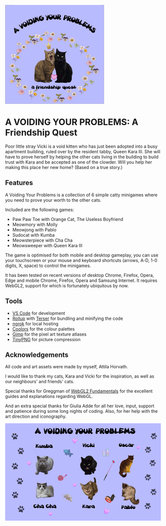 ![Cover image](cover.png)

# A VOIDING YOUR PROBLEMS: A Friendship Quest

Poor little stray Vicki is a void kitten who has just been adopted into a busy apartment building, ruled over by the resident tabby, Queen Kara III. She will have to prove herself by helping the other cats living in the building to build trust with Kara and be accepted as one of the clowder. Will you help her making this place her new home? (Based on a true story.)

## Features

A Voiding Your Problems is a collection of 6 simple catty minigames where you need to prove your worth to the other cats.

Included are the following games:
- Paw Paw Toe with Orange Cat, The Useless Boyfriend
- Meowmory with Molly
- Meowjong with Pablo
- Sudocat with Kumba
- Meowsterpiece with Cha Cha
- Meowsweeper with Queen Kara III

The game is optimised for both mobile and desktop gameplay, you can use your touchscreen or your mouse and keyboard shortcuts (arrows, A-D, 1-0 digits, X, space) to control the minigames.

It has been tested on recent versions of desktop Chrome, Firefox, Opera, Edge and mobile Chrome, Firefox, Opera and Samsung Internet. It requires WebGL2, support for which is fortunately ubiquitous by now.

## Tools

- [VS Code](https://code.visualstudio.com/) for development
- [Rollup](https://rollupjs.org/) with [Terser](https://terser.org/) for bundling and minifying the code
- [ngrok](https://ngrok.com/) for local hosting
- [Coolors](https://coolors.co/) for the colour palettes
- [Gimp](https://www.gimp.org/) for the pixel art texture atlases
- [TinyPNG](https://tinypng.com/) for picture compression

## Acknowledgements

All code and art assets were made by myself, Attila Horvath.

I would like to thank my cats, Kara and Vicki for the inspiration, as well as our neighbours' and friends' cats.

Special thanks for Greggman of [WebGL2 Fundamentals](https://webgl2fundamentals.org/) for the excellent guides and explanations regarding WebGL.

And an extra special thanks for Giulia Adde for all her love, input, support and patience during some long nights of coding. Also, for her help with the art direction and iconography.

![Hero image](hero.png)
